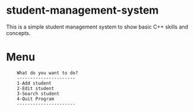 # student-management-system
This is a simple student management system to show basic C++ skills and concepts. 


# Menu
		What do you want to do?
		----------------------
		1-Add student
		2-Edit student
		3-Search student
		4-Quit Program
		----------------------
